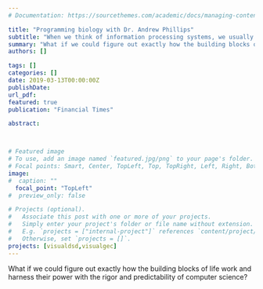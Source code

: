 ```yaml
---
# Documentation: https://sourcethemes.com/academic/docs/managing-content/

title: "Programming biology with Dr. Andrew Phillips"
subtitle: "When we think of information processing systems, we usually think of computers, but the cells in our bodies are also information processing systems. Hear why Dr. Andrew Phillips aims to solve how these building blocks of life work. - <a href = https://www.microsoft.com/en-us/research/podcast/programming-biology-with-dr-andrew-phillips/>Microsoft Research Podcast</a>"
summary: "What if we could figure out exactly how the building blocks of life work and harness their power with the rigor and predictability of computer science?"
authors: []

tags: []
categories: []
date: 2019-03-13T00:00:00Z
publishDate:
url_pdf: 
featured: true
publication: "Financial Times"

abstract:



# Featured image
# To use, add an image named `featured.jpg/png` to your page's folder.
# Focal points: Smart, Center, TopLeft, Top, TopRight, Left, Right, BottomLeft, Bottom, BottomRight.
image: 
#  caption: ""
  focal_point: "TopLeft"
#  preview_only: false

# Projects (optional).
#   Associate this post with one or more of your projects.
#   Simply enter your project's folder or file name without extension.
#   E.g. `projects = ["internal-project"]` references `content/project/deep-learning/index.md`.
#   Otherwise, set `projects = []`.
projects: [visualdsd,visualgec]
---
```


What if we could figure out exactly how the building blocks of life work and harness their power with the rigor and predictability of computer science?